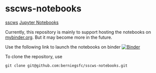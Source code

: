 # sscws-notebooks
[sscws](https://pypi.org/project/sscws/) [Jupyter Notebooks](https://jupyter.org/)

Currently, this repository is mainly to support hosting the notebooks on [mybinder.org](https://mybinder.org/).  But it may become more in the future.

Use the following link to launch the notebooks on binder
[![Binder](https://mybinder.org/badge_logo.svg)](https://mybinder.org/v2/gh/berniegsfc/sscws-notebooks/main)

To clone the repository, use
```
git clone git@github.com:berniegsfc/sscws-notebooks.git
```
